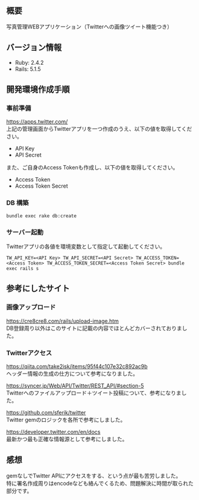 ## 概要
写真管理WEBアプリケーション（Twitterへの画像ツイート機能つき）

## バージョン情報
* Ruby: 2.4.2
* Rails: 5.1.5

## 開発環境作成手順
### 事前準備
https://apps.twitter.com/  
上記の管理画面からTwitterアプリを一つ作成のうえ、以下の値を取得してください。
* API Key
* API Secret

また、ご自身のAccess Tokenも作成し、以下の値を取得してください。
* Access Token
* Access Token Secret

### DB 構築
```
bundle exec rake db:create
```

### サーバー起動
Twitterアプリの各値を環境変数として指定して起動してください。
```
TW_API_KEY=<API Key> TW_API_SECRET=<API Secret> TW_ACCESS_TOKEN=<Access Token> TW_ACCESS_TOKEN_SECRET=<Access Token Secret> bundle exec rails s
```

## 参考にしたサイト
### 画像アップロード
https://cre8cre8.com/rails/upload-image.htm  
DB登録周り以外はこのサイトに記載の内容でほとんどカバーされておりました。

### Twitterアクセス
https://qiita.com/take2isk/items/95f44c107e32c892ac9b  
ヘッダー情報の生成の仕方について参考になりました。

https://syncer.jp/Web/API/Twitter/REST_API/#section-5  
Twitterへのファイルアップロード＋ツイート投稿について、参考になりました。

https://github.com/sferik/twitter  
Twitter gemのロジックを各所で参考にしました。

https://developer.twitter.com/en/docs  
最新かつ最も正確な情報源として参考にしました。

## 感想
gemなしでTwitter APIにアクセスをする、という点が最も苦労しました。  
特に署名作成周りはencodeなども絡んでくるため、問題解決に時間が取られた部分です。



